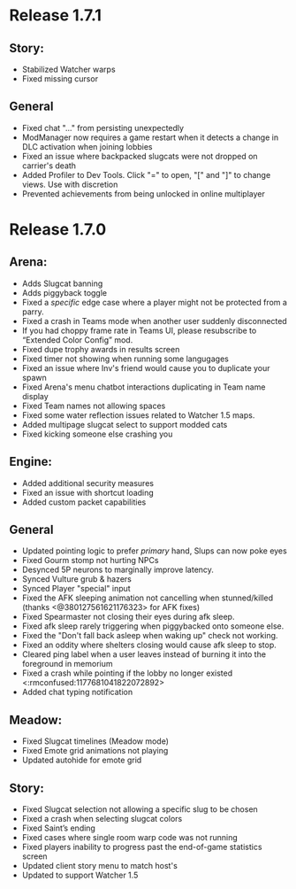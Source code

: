 # Release 1.7.1
## Story:
- Stabilized Watcher warps
- Fixed missing cursor 

## General
- Fixed chat "..." from persisting unexpectedly
- ModManager now requires a game restart when it detects a change in DLC activation when joining lobbies
- Fixed an issue where backpacked slugcats were not dropped on carrier's death
- Added Profiler to Dev Tools. Click "=" to open, "[" and "]" to change views. Use with discretion
- Prevented achievements from being unlocked in online multiplayer


# Release 1.7.0

## Arena:
- Adds Slugcat banning 
- Adds piggyback toggle
- Fixed a *specific* edge case where a player might not be protected from a parry.
- Fixed a crash in Teams mode when another user suddenly disconnected 
- If you had choppy frame rate in Teams UI, please resubscribe to  “Extended Color Config” mod. 
- Fixed dupe trophy awards in results screen 
- Fixed timer not showing when running some langugages
- Fixed an issue where Inv's friend would cause you to duplicate your spawn
- Fixed Arena's menu chatbot interactions duplicating in Team name display
- Fixed Team names not allowing spaces
- Fixed some water reflection issues related to Watcher 1.5 maps.
- Added multipage slugcat select to support modded cats
- Fixed kicking someone else crashing you

## Engine:
- Added additional security measures 
- Fixed an issue with shortcut loading 
- Added custom packet capabilities 


## General
- Updated pointing logic to prefer *primary* hand, Slups can now poke eyes
- Fixed Gourm stomp not hurting NPCs
- Desynced 5P neurons to marginally improve latency. 
- Synced Vulture grub & hazers  
- Synced Player "special" input 
- Fixed the AFK sleeping animation not cancelling when stunned/killed (thanks <@380127561621176323> for AFK fixes)
- Fixed Spearmaster not closing their eyes during afk sleep.
- Fixed afk sleep rarely triggering when piggybacked onto someone else. 
- Fixed the "Don't fall back asleep when waking up" check not working.
- Fixed an oddity where shelters closing would cause afk sleep to stop.
- Cleared ping label when a user leaves instead of burning it into the foreground in memorium
- Fixed a crash while pointing if the lobby no longer existed <:rmconfused:1177681041822072892>
- Added chat typing notification


## Meadow:
- Fixed Slugcat timelines (Meadow mode)
- Fixed Emote grid animations not playing 
- Updated autohide for emote grid


## Story:
- Fixed Slugcat selection not allowing a specific slug to be chosen 
- Fixed a crash when selecting slugcat colors
- Fixed Saint’s ending 
- Fixed cases where single room warp code  was not running 
- Fixed players inability to progress past the end-of-game statistics screen
- Updated client story menu to match host's
- Updated to support Watcher 1.5
